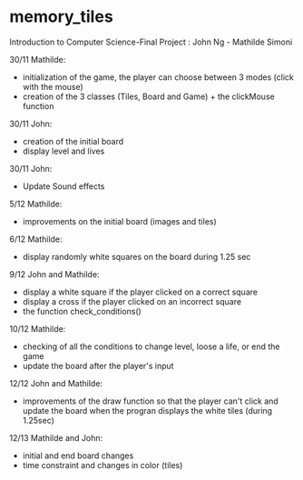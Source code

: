 # memory_tiles
Introduction to Computer Science-Final Project
: John Ng - Mathilde Simoni

30/11 Mathilde: 
- initialization of the game, the player can choose between 3 modes (click with the mouse)
- creation of the 3 classes (Tiles, Board and Game) + the clickMouse function

30/11 John:
- creation of the initial board
- display level and lives

30/11 John:
- Update Sound effects

5/12 Mathilde:
- improvements on the initial board (images and tiles)

6/12 Mathilde:
- display randomly white squares on the board during 1.25 sec

9/12 John and Mathilde:
- display a white square if the player clicked on a correct square
- display a cross if the player clicked on an incorrect square
- the function check_conditions()

10/12 Mathilde:
- checking of all the conditions to change level, loose a life, or end the game
- update the board after the player's input

12/12 John and Mathilde:
- improvements of the draw function so that the player can't click and update the board when the progran displays the white tiles (during 1.25sec)

12/13 Mathilde and John:
- initial and end board changes
- time constraint and changes in color (tiles)





